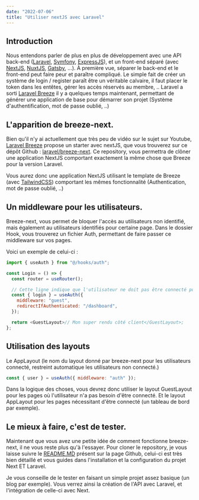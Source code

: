 ```yaml
---
date: "2022-07-06"
title: "Utiliser nextJS avec Laravel"
---
```


## Introduction

Nous entendons parler de plus en plus de développement avec une API back-end ([Laravel](https://laravel.com/), [Symfony](https://symfony.com/), [ExpressJS](https://expressjs.com/fr/)), et un front-end séparé (avec [NextJS](https://nextjs.org/), [NuxtJS](https://nuxtjs.org/), [Gatsby](https://www.gatsbyjs.com/), ...).
À première vue, séparer le back-end et le front-end peut faire peur et paraître compliqué.
Le simple fait de créer un système de login / register paraît être un véritable calvaire, il faut placer le token dans les entêtes, gérer les accès réservés au membre, ..
Laravel a sorti [Laravel Breeze](https://laravel.com/docs/9.x/starter-kits) il y a quelques temps maintenant, permettant de générer une application de base pour démarrer son projet (Système d'authentification, mot de passe oublié, ..)

## L'apparition de breeze-next.

Bien qu'il n'y ai actuellement que très peu de vidéo sur le sujet sur Youtube, [Laravel Breeze](https://laravel.com/docs/9.x/starter-kits) propose un starter avec nextJS, que vous trouverez sur ce dépôt Github : [laravel/breeze-next](https://github.com/laravel/breeze-next). Ce repository, vous permettra de clôner une application NextJS comportant exactement la même chose que Breeze pour la version Laravel.

Vous aurez donc une application NextJS utilisant le template de Breeze (avec [TailwindCSS](https://tailwindcss.com/)) comportant les mêmes fonctionnalité (Authentication, mot de passe oublié, ..)

## Un middleware pour les utilisateurs.

Breeze-next, vous permet de bloquer l'accès au utilisateurs non identifié, mais également au utilisateurs identifiés pour certaine page. Dans le dossier Hook, vous trouverez un fichier Auth, permettant de faire passer ce middleware sur vos pages.

Voici un exemple de celui-ci :

```js
import { useAuth } from "@/hooks/auth";

const Login = () => {
  const router = useRouter();

  // Cette ligne indique que l'utilisateur ne doit pas être connecté pour accéder à cette page, si il est connecté, on le redirige vers le dashboard.
  const { login } = useAuth({
    middleware: "guest",
    redirectIfAuthenticated: "/dashboard",
  });

  return <GuestLayout>// Mon super rendu côté client</GuestLayout>;
};
```

## Utilisation des layouts

Le AppLayout (le nom du layout donné par breeze-next pour les utilisateurs connecté, restreint automatique les utilisateurs non connecté.)

```js
const { user } = useAuth({ middleware: "auth" });
```

Dans la logique des choses, vous devrez donc utiliser le layout GuestLayout pour les pages où l'utilisateur n'a pas besoin d'être connecté. Et le layout AppLayout pour les pages nécessitant d'être connecté (un tableau de bord par exemple).

## Le mieux à faire, c'est de tester.

Maintenant que vous avez une petite idée de comment fonctionne breeze-next, il ne vous reste plus qu'à l'essayer. Pour cloner le repository, je vous laisse suivre le [README.MD](https://github.com/laravel/breeze-next) présent sur la page Github, celui-ci est très bien détaillé et vous guides dans l'installation et la configuration du projet Next ET Laravel.

Je vous conseille de le tester en faisant un simple projet assez basique (un blog par exemple). Vous verrez ainsi la création de l'API avec Laravel, et l'intégration de celle-ci avec Next.
